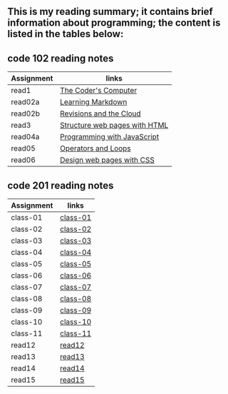 
## This is my reading summary; it contains brief information about programming; the content is listed in the tables below:

## code 102 reading notes  

|  Assignment  |       links                                      |
|  ----------  |       ------                                     |
|  read1       | [The Coder's Computer](102/read1.md)             |
|  read02a     | [Learning Markdown](102/read02a.md)              |
|  read02b     | [Revisions and the Cloud](102/read02b.md)        |
|  read3       | [Structure web pages with HTML](102/read3.md)    |
|  read04a     | [Programming with JavaScript](102/read04a.md)    |
|  read05      | [Operators and Loops](102/read05.md)             |
|  read06      | [Design web pages with CSS](102/read06.md)       |

## code 201 reading notes  

|  Assignment  |       links                                      |
|  ----------  |       ------                                     |
|  class-01    | [class-01](201/class-01.md)                      |
|  class-02    | [class-02](201/class-02.md)                      |
|  class-03    | [class-03](201/class-03.md)                      |
|  class-04    | [class-04](201/class-04.md)                      |
|  class-05    | [class-05](201/class-05.md)                      |
|  class-06    | [class-06](201/class-06.md)                      |
|  class-07    | [class-07](201/class-07.md)                      |
|  class-08    | [class-08](201/class-08.md)                      |
|  class-09    | [class-09](201/class-09.md)                      |
|  class-10    | [class-10](201/class-10.md)                      |
|  class-11    | [class-11](201/class-11.md)                      |
|  read12      | [read12](201/read12.md)                          |
|  read13      | [read13](201/read13.md)                          |
|  read14      | [read14](201/read14.md)                          |
|  read15      | [read15](201/read15.md)                          |
